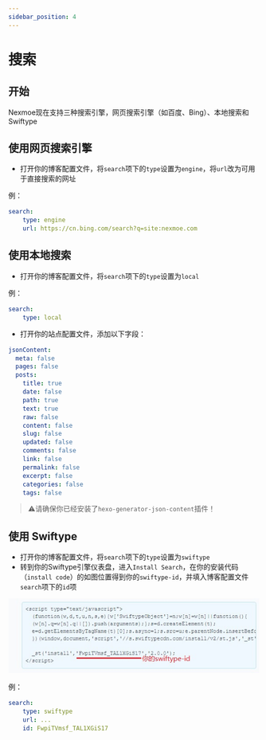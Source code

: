 ```yaml
---
sidebar_position: 4
---
```


# 搜索

## **开始**

Nexmoe现在支持三种搜索引擎，网页搜索引擎（如百度、Bing）、本地搜索和 Swiftype

## **使用网页搜索引擎**

- 打开你的博客配置文件，将`search`项下的`type`设置为`engine`，将`url`改为可用于直接搜索的网址

例：



```yaml
search: 
    type: engine
    url: https://cn.bing.com/search?q=site:nexmoe.com
```

## **使用本地搜索**

- 打开你的博客配置文件，将`search`项下的`type`设置为`local`

例：



```yaml
search: 
    type: local
```

- 打开你的站点配置文件，添加以下字段：

```yaml
jsonContent:
  meta: false
  pages: false
  posts:
    title: true 
    date: false 
    path: true 
    text: true
    raw: false
    content: false
    slug: false
    updated: false
    comments: false
    link: false
    permalink: false
    excerpt: false
    categories: false
    tags: false
```

> ⚠请确保你已经安装了`hexo-generator-json-content`插件！

## **使用 Swiftype**

- 打开你的博客配置文件，将`search`项下的`type`设置为`swiftype`
- 转到你的Swiftype引擎仪表盘，进入`Install Search`，在你的安装代码（`install code`）的如图位置得到你的`swiftype-id`，并填入博客配置文件`search`项下的`id`项

![img](search/a7d385bac726fa4ffcdc3c744e86ad1d127eedaf.jpeg)

例：

```yaml
search:
    type: swiftype
    url: ... 
    id: FwpiTVmsf_TAL1XGiS17
```

[
  ](https://docs.nexmoe.com/hexo-nexmoe/zhu-ti-pei-zhi/icon)
